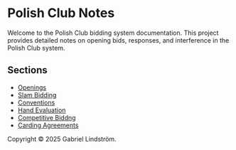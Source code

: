 # Polish Club Notes

Welcome to the Polish Club bidding system documentation. This project provides detailed notes on opening bids, responses, and interference in the Polish Club system.


## Sections
- [Openings](openings/openings.md)
- [Slam Bidding](slam-bidding.md)
- [Conventions](conventions.md)
- [Hand Evaluation](hand-evaluation.md)
- [Competitive Biddng](competitive-bidding.md)
- [Carding Agreements](carding-agreements.md)

Copyright © 2025 Gabriel Lindström.
